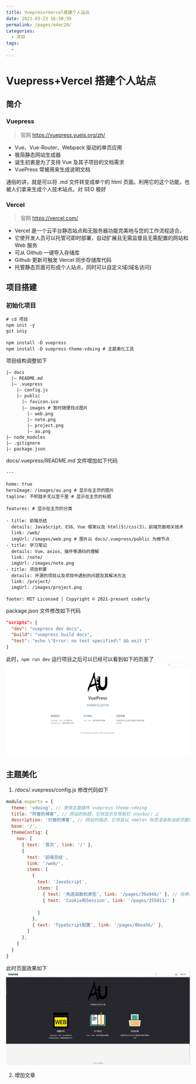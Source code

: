 ```yaml
---
title: Vuepress+Vercel搭建个人站点
date: 2021-03-23 16:50:59
permalink: /pages/e4ec20/
categories:
  - 项目
tags:
  -
---
```


# Vuepress+Vercel 搭建个人站点

## 简介

### Vuepress

> 官网 https://vuepress.vuejs.org/zh/

- Vue、Vue-Router、Webpack 驱动的单页应用
- 极简静态网站生成器
- 诞生初衷是为了支持 Vue 及其子项目的文档需求
- VuePress 常被用来生成说明文档

通俗的讲，就是可以将 .md 文件转变成单个的 html 页面。利用它的这个功能，也被人们拿来生成个人技术站点。对 SEO 极好

### Vercel

> 官网 https://vercel.com/

- Vercel 是一个云平台静态站点和无服务器功能完美地与您的工作流程适合。
- 它使开发人员可以托管可即时部署，自动扩展且无需监督且无需配置的网站和 Web 服务
- 可从 Github 一键导入存储库
- Github 更新可触发 Vercel 同步存储库代码
- 托管静态页面可形成个人站点，同时可以自定义域(域名访问)

## 项目搭建

### 初始化项目
```
# cd 项目
npm init -y
git iniy

npm install -D vuepress
npm install -D vuepress-theme-vdoing # 主题美化工具
```

项目结构调整如下
```{4,9}
|— docs 
  |— README.md
  |— .vuepress
    |— config.js
    |— public
      |— favicon.ico
      |— images # 暂时随便找点图片
        |— web.png
        |— note.png
        |— project.png
        |— au.png
|— node_modules
|— .gitignore
|— package.json
```
docs/.vuepress/README.md 文件增加如下代码
```
---

home: true
heroImage: /images/au.png # 显示在主页的图片
tagline: 不积跬步无以至千里 # 显示在主页的标题

features: # 显示在主页的分类

- title: 前端总结
  details: JavaScript、ES6、Vue 框架以及 html(5)/css(3)，前端页面相关技术
  link: /web/
  imgUrl: /images/web.png # 图片以 docs/.vuepress/public 为根节点
- title: 学习笔记
  details: Vue、axios、插件等源码的理解
  link: /note/
  imgUrl: /images/note.png
- title: 项目积累
  details: 开源的项目以及项目中遇到的问题及其解决方法
  link: /project/
  imgUrl: /images/project.png

footer: MIT Licensed | Copyright © 2021-present coderly

```
package.json 文件修改如下代码

```json
"scripts": {
  "dev": "vuepress dev docs",
  "build": "vuepress build docs",
  "test": "echo \"Error: no test specified\" && exit 1"
}
```

此时，`npm run dev` 运行项目之后可以已经可以看到如下的页面了
<img src="https://raw.githubusercontent.com/coderlyu/au-blog/master/docs/.vuepress/public/images/blogs/vuepress-1.png" alt="图片">

## 主题美化

1. /docs/.vuepress/config.js 修改代码如下

```js
module.exports = {
  theme: 'vdoing', // 使用主题插件 vuepress-theme-vdoing
  title: "阿誉的博客", // 网站的标题，它将显示在导航栏（navbar）上
  description: '刘誉的博客', // 网站的描述，它将会以 <meta> 标签渲染到当前页面的 HTML 中
  base: '/',
  themeConfig: {
    nav: [
      { text: '首页', link: '/' },
      {
        text: '前端总结',
        link: '/web/',
        items: [
          {
            text: 'JavaScript',
            items: [
              { text: '构造函数和原型', link: '/pages/39a948/' }, // 哈希链接是在你运行项目状态下，新增 markdown 文件自动生产的
              { text: 'Cookie和Session', link: '/pages/255011/' }
              
            ]
          },
          { text: 'TypeScript配置', link: '/pages/0bea56/' },
        ]
      },
    ]
  }
}
```
此时页面效果如下
<img src="https://raw.githubusercontent.com/coderlyu/au-blog/master/docs/.vuepress/public/images/blogs/vuepress-2.png" alt="图片">

2. 增加文章

